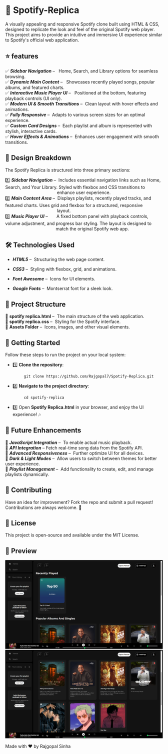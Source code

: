 # 🎵 Spotify-Replica
A visually appealing and responsive Spotify clone built using HTML & CSS, designed to replicate the look and feel of the original Spotify web player.<br/>
This project aims to provide an intuitive and immersive UI experience similar to Spotify's official web application.

## ⭐ features

✅ _**Sidebar Navigation**_ – &nbsp; Home, Search, and Library options for seamless browsing. <br/>
✅ _**Dynamic Main Content**_ – &nbsp; Showcases recently played songs, popular albums, and featured charts.<br/>
✅ _**Interactive Music Player UI**_ – &nbsp; Positioned at the bottom, featuring playback controls (UI only).<br/>
✅ _**Modern UI & Smooth Transitions**_ – &nbsp;Clean layout with hover effects and animations.<br/>
✅ _**Fully Responsive**_ –&nbsp; Adapts to various screen sizes for an optimal experience.<br/>
✅ _**Custom Card Designs**_ –&nbsp; Each playlist and album is represented with stylish, interactive cards.<br/>
✅ _**Hover Effects & Animations**_ – &nbsp;Enhances user engagement with smooth transitions.<br/>

## 🎨 Design Breakdown

The Spotify Replica is structured into three primary sections:

1️⃣ _**Sidebar Navigation**_ – &nbsp;Includes essential navigation links such as Home, Search, and Your Library. Styled with flexbox and CSS transitions to &nbsp;&nbsp;&nbsp;&nbsp;&nbsp;&nbsp;&nbsp;&nbsp;&nbsp;&nbsp;&nbsp;&nbsp;&nbsp;&nbsp;&nbsp;&nbsp;&nbsp;&nbsp;&nbsp; &nbsp;&nbsp;&nbsp;&nbsp;&nbsp;&nbsp;&nbsp;&nbsp;&nbsp;&nbsp;&nbsp;&nbsp;&nbsp;&nbsp;&nbsp;&nbsp;&nbsp;&nbsp;&nbsp;&nbsp;&nbsp;&nbsp;enhance user experience.<br/>
2️⃣ _**Main Content Area**_ – &nbsp;Displays playlists, recently played tracks, and featured charts. Uses grid and flexbox for a structured, responsive &nbsp;&nbsp;&nbsp;&nbsp;&nbsp;&nbsp;&nbsp;&nbsp;&nbsp;&nbsp;&nbsp;&nbsp;&nbsp;&nbsp;&nbsp;&nbsp;&nbsp;&nbsp;&nbsp; &nbsp;&nbsp;&nbsp;&nbsp;&nbsp;&nbsp;&nbsp;&nbsp;&nbsp;&nbsp;&nbsp;&nbsp;&nbsp;&nbsp;&nbsp;&nbsp;&nbsp;&nbsp;&nbsp;&nbsp;&nbsp;&nbsp;layout.<br/>
3️⃣ _**Music Player UI**_ – &nbsp;&nbsp;&nbsp;&nbsp;&nbsp;&nbsp;A fixed bottom panel with playback controls, volume adjustment, and progress bar styling. The layout is designed to &nbsp;&nbsp;&nbsp;&nbsp;&nbsp;&nbsp;&nbsp;&nbsp;&nbsp;&nbsp;&nbsp;&nbsp;&nbsp;&nbsp;&nbsp;&nbsp;&nbsp;&nbsp;&nbsp; &nbsp;&nbsp;&nbsp;&nbsp;&nbsp;&nbsp;&nbsp;&nbsp;&nbsp;&nbsp;&nbsp;&nbsp;&nbsp;&nbsp;&nbsp;&nbsp;&nbsp;&nbsp;&nbsp;&nbsp;&nbsp;match the original Spotify web app.<br/>

## 🛠️ Technologies Used

- _**HTML5**_ – &nbsp;Structuring the web page content.

- _**CSS3**_ – &nbsp;Styling with flexbox, grid, and animations.

- _**Font Awesome**_ –&nbsp; Icons for UI elements.

- _**Google Fonts**_ – &nbsp;Montserrat font for a sleek look.

## 📂 Project Structure

 📁 **spotify replica.html** – &nbsp;The main structure of the web application.<br/>
 📁 **spotify replica.css** – &nbsp;Styling for the Spotify interface.<br/>
 📁 **Assets Folder** –&nbsp; Icons, images, and other visual elements.<br/>

## 🚀 Getting Started

Follow these steps to run the project on your local system:

- 1️⃣ **Clone the repository**:

           git clone https://github.com/Rajgopal7/Spotify-Replica.git
- 2️⃣ **Navigate to the project directory**:

           cd spotify-replica

- 3️⃣ Open **Spotify Replica.html** in your browser, and enjoy the UI experience! 🎶

## 🔮 Future Enhancements

🔹 _**JavaScript Integration**_ – &nbsp;To enable actual music playback.<br/>
🔹 _**API Integration**_ –&nbsp;Fetch real-time song data from the Spotify API.<br/>
🔹 _**Advanced Responsiveness**_ –&nbsp; Further optimize UI for all devices.<br/>
🔹 _**Dark & Light Modes**_ –&nbsp; Allow users to switch between themes for better user experience.<br/>
🔹 _**Playlist Management**_ – &nbsp;Add functionality to create, edit, and manage playlists dynamically.<br/>

## 🤝 Contributing

Have an idea for improvement? Fork the repo and submit a pull request! Contributions are always welcome. 🙌

## 📜 License

This project is open-source and available under the MIT License.

## 📸 Preview

 ![Spotify Replica Screenshot](Assets/Preview1.png)
 ![Spotify Replica Screenshot](Assets/Preview2.png)

Made with ❤️ by Rajgopal Sinha



